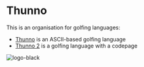 # Thunno

This is an organisation for golfing languages:

* [Thunno](https://github.com/Thunno/Thunno) is an ASCII-based golfing language
* [Thunno 2](https://github.com/Thunno/Thunno2) is a golfing language with a codepage

![logo-black](https://i.stack.imgur.com/tyz50m.png)
